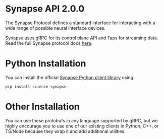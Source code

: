 # Synapse API 2.0.0

The Synapse Protocol defines a standard interface for interacting with a wide range of possible neural interface devices.

Synapse uses gRPC for its control plane API and Taps for streaming data. Read the full Synapse protocol docs [here](https://science.xyz/docs/d/synapse/index).

# Python Installation

You can install the official [Synapse Python client library](https://github.com/sciencecorp/synapse-python) using:

`pip install science-synapse`

# Other Installation

You can use these protobufs in any language supported by gRPC, but we highly encourage you to use one of our existing clients in Python, C++, or TS/Node because they wrap it and add additional utilities.
